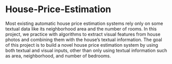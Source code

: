 # House-Price-Estimation

Most existing automatic house price estimation systems rely only on some textual data like its neighborhood area and the number of rooms. In this project, we practice with algorithms to extract visual features from house photos and combining them with the house’s textual information.
The goal of this project is to build a novel house price estimation system by using both textual and visual inputs, other than only using textual information such as area, neighborhood, and number of bedrooms.

